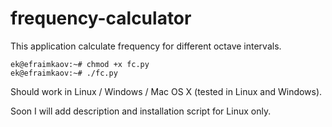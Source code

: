 # frequency-calculator
This application calculate frequency for different octave intervals.

```
ek@efraimkaov:~# chmod +x fc.py
ek@efraimkaov:~# ./fc.py
```

Should work in Linux / Windows / Mac OS X (tested in Linux and Windows).

Soon I will add description and installation script for Linux only.
